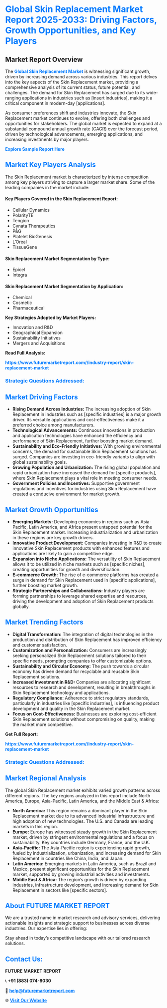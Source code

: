 <h1 style="color: #007BFF;">Global Skin Replacement Market Report 2025-2033: Driving Factors, Growth Opportunities, and Key Players</h1>

<section id="overview">
<h2>Market Report Overview</h2>
<p>The <a href="https://www.futuremarketreport.com//industry-report/skin-replacement-market" style="color: #007BFF; text-decoration: none;"><strong>Global Skin Replacement Market</strong></a> is witnessing significant growth, driven by increasing demand across various industries. This report delves into the key aspects of the Skin Replacement market, providing a comprehensive analysis of its current status, future potential, and challenges. The demand for Skin Replacement has surged due to its wide-ranging applications in industries such as [insert industries], making it a critical component in modern-day [applications].</p>
<p>As consumer preferences shift and industries innovate, the Skin Replacement market continues to evolve, offering both challenges and opportunities for stakeholders. The global market is expected to expand at a substantial compound annual growth rate (CAGR) over the forecast period, driven by technological advancements, emerging applications, and increasing investments by major players.</p>
</section>

<section id="overview">
<p><a href="https://www.futuremarketreport.com//request-sample/reportId=82760" style="color: #007BFF; text-decoration: none;"><strong>Explore Sample Report Here</strong></a></p>
</section>

<section id="key-players">
<h2 style="color: #007BFF;">Market Key Players Analysis</h2>
<p>The Skin Replacement market is characterized by intense competition among key players striving to capture a larger market share. Some of the leading companies in the market include:</p>
<h4>Key Players Covered in the Skin Replacement Report:</h4>
<ul><li>Cellular Dynamics</li><li>PolarityTE</li><li>Tengion</li><li>Cynata Therapeutics</li><li>P&amp;G</li><li>Platelet BioGenesis</li><li>L’Oreal</li><li>TissueGene</li></ul>
<h4>Skin Replacement Market Segmentation by Type:</h4>
<ul><li>Epicel</li><li>Integra</li></ul>

<h4>Skin Replacement Market Segmentation by Application:</h4>
<ul><li>Chemical</li><li>Cosmetic</li><li>Pharmaceutical</li></ul>
<p><strong>Key Strategies Adopted by Market Players:</strong></p>
<ul>
<li>Innovation and R&D</li>
<li>Geographical Expansion</li>
<li>Sustainability Initiatives</li>
<li>Mergers and Acquisitions</li>
</ul>
</section>

<section>
<p><strong>Read Full Analysis: </strong></p><a href="https://www.futuremarketreport.com//industry-report/skin-replacement-market" style="color: #007BFF; text-decoration: none;"><strong>https://www.futuremarketreport.com//industry-report/skin-replacement-market</strong></a>
<h3 style="color: #007BFF;">Strategic Questions Addressed:</h3>
</section>

<section id="driving-factors">
<h2 style="color: #007BFF;">Market Driving Factors</h2>
<ul>
<li><strong>Rising Demand Across Industries:</strong> The increasing adoption of Skin Replacement in industries such as [specific industries] is a major growth driver. Its versatile applications and cost-effectiveness make it a preferred choice among manufacturers.</li>
<li><strong>Technological Advancements:</strong> Continuous innovations in production and application technologies have enhanced the efficiency and performance of Skin Replacement, further boosting market demand.</li>
<li><strong>Sustainability and Eco-Friendly Initiatives:</strong> With growing environmental concerns, the demand for sustainable Skin Replacement solutions has surged. Companies are investing in eco-friendly variants to align with global sustainability goals.</li>
<li><strong>Growing Population and Urbanization:</strong> The rising global population and rapid urbanization have increased the demand for [specific products], where Skin Replacement plays a vital role in meeting consumer needs.</li>
<li><strong>Government Policies and Incentives:</strong> Supportive government regulations and incentives for industries using Skin Replacement have created a conducive environment for market growth.</li>
</ul>
</section>

<section id="growth-opportunities">
<h2 style="color: #007BFF;">Market Growth Opportunities</h2>
<ul>
<li><strong>Emerging Markets:</strong> Developing economies in regions such as Asia-Pacific, Latin America, and Africa present untapped potential for the Skin Replacement market. Increasing industrialization and urbanization in these regions are key growth drivers.</li>
<li><strong>Innovative Product Development:</strong> Companies investing in R&D to create innovative Skin Replacement products with enhanced features and applications are likely to gain a competitive edge.</li>
<li><strong>Expansion into Niche Applications:</strong> The versatility of Skin Replacement allows it to be utilized in niche markets such as [specific niches], creating opportunities for growth and diversification.</li>
<li><strong>E-commerce Growth:</strong> The rise of e-commerce platforms has created a surge in demand for Skin Replacement used in [specific applications], further boosting market growth.</li>
<li><strong>Strategic Partnerships and Collaborations:</strong> Industry players are forming partnerships to leverage shared expertise and resources, driving the development and adoption of Skin Replacement products globally.</li>
</ul>
</section>

<section id="trending-factors">
<h2 style="color: #007BFF;">Market Trending Factors</h2>
<ul>
<li><strong>Digital Transformation:</strong> The integration of digital technologies in the production and distribution of Skin Replacement has improved efficiency and customer satisfaction.</li>
<li><strong>Customization and Personalization:</strong> Consumers are increasingly seeking personalized Skin Replacement solutions tailored to their specific needs, prompting companies to offer customizable options.</li>
<li><strong>Sustainability and Circular Economy:</strong> The push towards a circular economy has driven demand for recyclable and reusable Skin Replacement solutions.</li>
<li><strong>Increased Investment in R&D:</strong> Companies are allocating significant resources to research and development, resulting in breakthroughs in Skin Replacement technology and applications.</li>
<li><strong>Regulatory Compliance:</strong> Adherence to strict regulatory standards, particularly in industries like [specific industries], is influencing product development and quality in the Skin Replacement market.</li>
<li><strong>Focus on Cost-Effectiveness:</strong> Businesses are exploring cost-efficient Skin Replacement solutions without compromising on quality, making the market more competitive.</li>
</ul>
</section>

<section>
<p><strong>Get Full Report: </strong></p><a href="https://www.futuremarketreport.com//industry-report/skin-replacement-market" style="color: #007BFF; text-decoration: none;"><strong>https://www.futuremarketreport.com//industry-report/skin-replacement-market</strong></a>
<h3 style="color: #007BFF;">Strategic Questions Addressed:</h3>
</section>


<section id="regional-analysis">
<h2 style="color: #007BFF;">Market Regional Analysis</h2>
<p>The global Skin Replacement market exhibits varied growth patterns across different regions. The key regions analyzed in this report include North America, Europe, Asia-Pacific, Latin America, and the Middle East & Africa:</p>
<ul>
<li><strong>North America:</strong> This region remains a dominant player in the Skin Replacement market due to its advanced industrial infrastructure and high adoption of new technologies. The U.S. and Canada are leading markets in this region.</li>
<li><strong>Europe:</strong> Europe has witnessed steady growth in the Skin Replacement market, driven by stringent environmental regulations and a focus on sustainability. Key countries include Germany, France, and the U.K.</li>
<li><strong>Asia-Pacific:</strong> The Asia-Pacific region is experiencing rapid growth, fueled by industrialization, urbanization, and increasing demand for Skin Replacement in countries like China, India, and Japan.</li>
<li><strong>Latin America:</strong> Emerging markets in Latin America, such as Brazil and Mexico, present significant opportunities for the Skin Replacement market, supported by growing industrial activities and investments.</li>
<li><strong>Middle East & Africa:</strong> The region’s growth is driven by expanding industries, infrastructure development, and increasing demand for Skin Replacement in sectors like [specific sectors].</li>
</ul>
</section>

<footer>
<h2 style="color: #007BFF;">About FUTURE MARKET REPORT</h2>
<p>We are a trusted name in market research and advisory services, delivering actionable insights and strategic support to businesses across diverse industries. Our expertise lies in offering:</p>

<p>Stay ahead in today’s competitive landscape with our tailored research solutions.</p>

<h2 style="color: #007BFF;">Contact Us:</h2>
<p><strong>FUTURE MARKET REPORT</strong></p>
<p>📞 <strong>+91 (883) 074-8030</strong></p>
<p>📧 <strong><a href="mailto:help@futuremarketreport.com" style="color: #007BFF;">help@futuremarketreport.com</a></strong></p>
<p>🌐 <strong><a href="https://www.futuremarketreport.com/" style="color: #007BFF;">Visit Our Website</a></strong></p>
</footer>